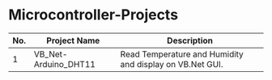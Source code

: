 # Microcontroller-Projects
<!-- https://www.tablesgenerator.com/markdown_tables -->

| No. | Project Name | Description |
|-----|----------------------|----------------------------------------------------------|
| 1 | VB_Net-Arduino_DHT11 | Read Temperature and Humidity and display on VB.Net GUI. |
